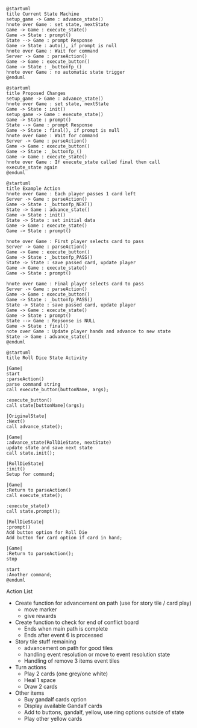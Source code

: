 ```plantuml
@startuml
title Current State Machine
setup_game -> Game : advance_state()
hnote over Game : set state, nextState
Game -> Game : execute_state()
Game -> State : prompt()
State --> Game : prompt Response
Game -> State : auto(), if prompt is null
hnote over Game : Wait for command
Server -> Game : parseAction()
Game -> Game : execute_button()
Game -> State : _buttonfp_()
hnote over Game : no automatic state trigger
@enduml
```

```plantuml
@startuml
title Proposed Changes
setup_game -> Game : advance_state()
hnote over Game : set state, nextState
Game -> State : init()
setup_game -> Game : execute_state()
Game -> State : prompt()
State --> Game : prompt Response
Game -> State : final(), if prompt is null
hnote over Game : Wait for command
Server -> Game : parseAction()
Game -> Game : execute_button()
Game -> State : _buttonfp_()
Game -> Game : execute_state()
hnote over Game : If execute_state called final then call execute_state again
@enduml
```

```plantuml
@startuml
title Example Action
hnote over Game : Each player passes 1 card left
Server -> Game : parseAction()
Game -> State : _buttonfp_NEXT()
State -> Game : advance_state()
Game -> State : init()
State -> State : set initial data
Game -> Game : execute_state()
Game -> State : prompt()

hnote over Game : First player selects card to pass
Server -> Game : parseAction()
Game -> Game : execute_button()
Game -> State : _buttonfp_PASS()
State -> State : save passed card, update player
Game -> Game : execute_state()
Game -> State : prompt()

hnote over Game : Final player selects card to pass
Server -> Game : parseAction()
Game -> Game : execute_button()
Game -> State : _buttonfp_PASS()
State -> State : save passed card, update player
Game -> Game : execute_state()
Game -> State : prompt()
State --> Game : Repsonse is NULL
Game -> State : final()
note over Game : Update player hands and advance to new state
State -> Game : advance_state()
@enduml
```

```plantuml
@startuml
title Roll Dice State Activity

|Game|
start
:parseAction()
parse command string
call execute_button(buttonName, args);

:execute_button()
call state[buttonName](args);

|OriginalState|
:Next()
call advance_state();

|Game|
:advance_state(RollDieState, nextState)
update state and save next state
call state.init();

|RollDieState|
:init()
Setup for command;

|Game|
:Return to parseAction()
call execute_state();

:execute_state()
call state.prompt();

|RollDieState|
:prompt()
Add button option for Roll Die
Add button for card option if card in hand;

|Game|
:Return to parseAction();
stop

start
:Another command;
@enduml
```

Action List

- Create function for advancement on path (use for story tile / card play)
    - move marker
    - give rewards
- Create function to check for end of conflict board
    - Ends when main path is complete
    - Ends after event 6 is processed
- Story tile stuff remaining
    - advancement on path for good tiles
    - handling event resolution or move to event resolution state
    - Handling of remove 3 items event tiles
- Turn actions
    - Play 2 cards (one grey/one white)
    - Heal 1 space
    - Draw 2 cards
- Other items
    - Buy gandalf cards option
    - Display available Gandalf cards
    - Add to buttons, gandalf, yellow, use ring options outside of state
    - Play other yellow cards